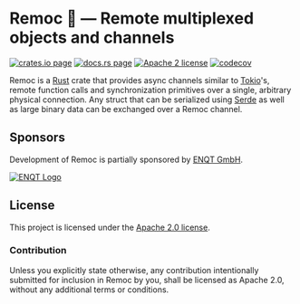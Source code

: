 # Remoc 🦑 — Remote multiplexed objects and channels

[![crates.io page](https://img.shields.io/crates/v/remoc)](https://crates.io/crates/remoc)
[![docs.rs page](https://docs.rs/remoc/badge.svg)](https://docs.rs/remoc)
[![Apache 2 license](https://img.shields.io/crates/l/remoc)](https://raw.githubusercontent.com/ENQT-GmbH/remoc/master/LICENSE)
[![codecov](https://codecov.io/gh/ENQT-GmbH/remoc/branch/master/graph/badge.svg?token=UDMOOK0QT8)](https://codecov.io/gh/ENQT-GmbH/remoc)





Remoc is a [Rust] crate that provides async channels similar to [Tokio]'s, remote function calls and synchronization primitives over a single, arbitrary physical connection.
Any struct that can be serialized using [Serde] as well as large binary data can be exchanged over a Remoc channel.

[Rust]: https://www.rust-lang.org/
[Tokio]: https://tokio.rs
[Serde]: https://serde.rs


## Sponsors

Development of Remoc is partially sponsored by [ENQT GmbH](https://enqt.de/).

[![ENQT Logo](https://raw.githubusercontent.com/ENQT-GmbH/remoc/master/.misc/ENQT.png)](https://enqt.de/)


## License

This project is licensed under the [Apache 2.0 license].

[Apache 2.0 license]: https://github.com/ENQT-GmbH/remoc/blob/master/LICENSE

### Contribution

Unless you explicitly state otherwise, any contribution intentionally submitted
for inclusion in Remoc by you, shall be licensed as Apache 2.0, without any additional
terms or conditions.
